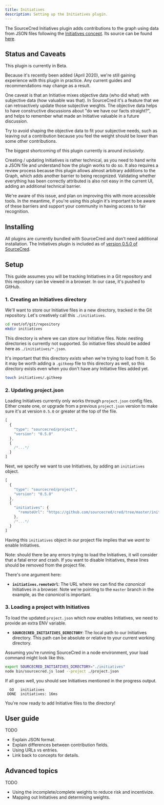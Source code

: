 ```yaml
---
title: Initiatives
description: Setting up the Initiatives plugin.
---
```


The SourceCred Initiatives plugin adds contributions to the graph using data
from JSON files following the [Initiatives concept]. Its source can be found
[here][plugin source].

## Status and Caveats

This plugin is currently in Beta.

Because it's recently been added (April 2020), we're still gaining experience
with this plugin in practice. Any current guides and recommendations may change
as a result.

One caveat is that an Initiative mixes objective data (who did what) with
subjective data (how valuable was that). In SourceCred it's a feature that we
can retroactively update those subjective weights. The objective data helps to have
constructive discussions about "do we have our facts straight?", and helps to
remember what made an Initiative valuable in a future discussion.

Try to avoid shaping the objective data to fit your subjective needs, such as
leaving out a contribution because you feel the weight should be lower than some
other contributions.

The biggest shortcoming of this plugin currently is around _inclusivity_.

Creating / updating Initiatives is rather technical, as you need to hand write a
JSON file and understand how the plugin works to do so. It also requires a
review process because this plugin allows almost arbitrary additions to the
Graph, which adds another barrier to being recognized. Validating whether
everything has been correctly attributed is also not easy in the current UI,
adding an additional technical barrier.

We're aware of this issue, and plan on improving this with more accessible tools.
In the meantime, if you're using this plugin it's important to be aware of these
barriers and support your community in having access to fair recognition.

## Installing

All plugins are currently bundled with SourceCred and don't need additional
installation. The Initiatives plugin is included as of [version 0.5.0 of
SourceCred][v0.5.0 release].

## Setup

This guide assumes you will be tracking Initiatives in a Git repository and this
repository can be viewed in a browser. In our case, it's pushed to GitHub.

### 1. Creating an Initiatives directory

We'll want to store our Initiative files in a new directory, tracked in the Git
repository. Let's creatively call this `./initiatives`.

```bash
cd root/of/git/repository
mkdir initiatives
```

This directory is where we can store our Initiative files. Note: nesting
directories is currently not supported. So initiative files should be added here
as `./initiatives/*.json`.

It's important that this directory _exists_ when we're trying to load from it.
So it may be worth adding a `.gitkeep` file to this directory as well, so this directory exists even when you don't have any Initiative files added yet.

```bash
touch initiatives/.gitkeep
```

### 2. Updating project.json

Loading Initiatives currently only works through `project.json` config files.
Either create one, or upgrade from a previous `project.json` version to make
sure it's at version `0.5.0` or greater at the top of the file.

```js
[
  {
    "type": "sourcecred/project",
    "version": "0.5.0"
  },
  {
    /*...*/
  }
]
```

Next, we specify we want to use Initiatives, by adding an `initiatives` object.

```js
[
  {
    "type": "sourcecred/project",
    "version": "0.5.0"
  },
  {
    "initiatives": {
      "remoteUrl": "https://github.com/sourcecred/cred/tree/master/initiatives"
    },
    /*...*/
  }
]
```

Having this `initiatives` object in our project file implies that we _want to_
enable Initiatives.

Note: should there be any errors trying to load the Initiatives, it will
consider that a fatal error and crash. If you want to disable Initiatives, these
lines should be removed from the project file.

There's one argument here:

- **`initiatives.remoteUrl`**: The URL where we can find the _canonical_
  Initiatives in a browser. Note we're pointing to the `master` branch in the
  example, as the _canonical_ is important.

### 3. Loading a project with Initiatives

To load the updated `project.json` which now enables Initiatives, we need to
provide an extra ENV variable.

- **`SOURCECRED_INITIATIVES_DIRECTORY`**: The local path to our Initiatives
  directory. This path can be absolute or relative to your current working
  directory.

Assuming you're running SourceCred in a node environment, your load command
might look like this.

```bash
export SOURCECRED_INITIATIVES_DIRECTORY="./initiatives"
node bin/sourcecred.js load --project ./project.json
```

If all goes well, you should see Initiatives mentioned in the progress output.

```
  GO   initiatives
 DONE  initiatives: 16ms
```

You're now ready to add Initiative files to the directory!

## User guide

TODO

- Explain JSON format.
- Explain differences between contribution fields.
- Using URLs vs entries.
- Link back to concepts for details.

## Advanced topics

TODO

- Using the incomplete/complete weights to reduce risk and incentivize.
- Mapping out Initiatives and determining weights.

[initiatives concept]: ../../concepts/initiatives.md
[plugin source]: https://github.com/sourcecred/sourcecred/tree/master/src/plugins/initiatives
[v0.5.0 release]: https://github.com/sourcecred/sourcecred/issues/1679
